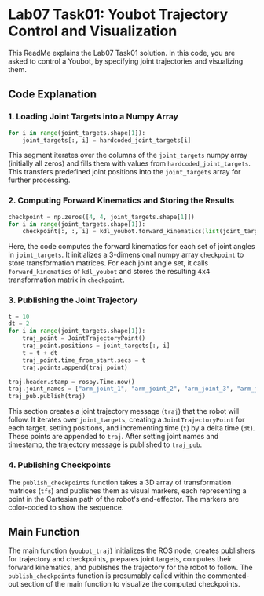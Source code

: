 
# Lab07 Task01: Youbot Trajectory Control and Visualization

This ReadMe explains the Lab07 Task01 solution. In this code, you are asked to control a Youbot, by specifying joint trajectories and visualizing them.

## Code Explanation

### 1. Loading Joint Targets into a Numpy Array
```python
for i in range(joint_targets.shape[1]):
    joint_targets[:, i] = hardcoded_joint_targets[i]
```
This segment iterates over the columns of the `joint_targets` numpy array (initially all zeros) and fills them with values from `hardcoded_joint_targets`. This transfers predefined joint positions into the `joint_targets` array for further processing.

### 2. Computing Forward Kinematics and Storing the Results
```python
checkpoint = np.zeros([4, 4, joint_targets.shape[1]])
for i in range(joint_targets.shape[1]):
    checkpoint[:, :, i] = kdl_youbot.forward_kinematics(list(joint_targets[:, i]))
```
Here, the code computes the forward kinematics for each set of joint angles in `joint_targets`. It initializes a 3-dimensional numpy array `checkpoint` to store transformation matrices. For each joint angle set, it calls `forward_kinematics` of `kdl_youbot` and stores the resulting 4x4 transformation matrix in `checkpoint`.

### 3. Publishing the Joint Trajectory
```python
t = 10
dt = 2
for i in range(joint_targets.shape[1]):
    traj_point = JointTrajectoryPoint()
    traj_point.positions = joint_targets[:, i]
    t = t + dt
    traj_point.time_from_start.secs = t
    traj.points.append(traj_point)

traj.header.stamp = rospy.Time.now()
traj.joint_names = ["arm_joint_1", "arm_joint_2", "arm_joint_3", "arm_joint_4", "arm_joint_5"]
traj_pub.publish(traj)
```
This section creates a joint trajectory message (`traj`) that the robot will follow. It iterates over `joint_targets`, creating a `JointTrajectoryPoint` for each target, setting positions, and incrementing time (`t`) by a delta time (`dt`). These points are appended to `traj`. After setting joint names and timestamp, the trajectory message is published to `traj_pub`.

### 4. Publishing Checkpoints
The `publish_checkpoints` function takes a 3D array of transformation matrices (`tfs`) and publishes them as visual markers, each representing a point in the Cartesian path of the robot's end-effector. The markers are color-coded to show the sequence.

## Main Function
The main function (`youbot_traj`) initializes the ROS node, creates publishers for trajectory and checkpoints, prepares joint targets, computes their forward kinematics, and publishes the trajectory for the robot to follow. The `publish_checkpoints` function is presumably called within the commented-out section of the main function to visualize the computed checkpoints.
